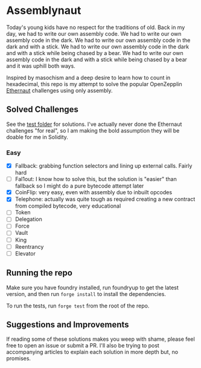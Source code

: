 # Assemblynaut

Today's young kids have no respect for the traditions of old. Back in my day, we had to write our own assembly code. We had to write our own assembly code in the dark. We had to write our own assembly code in the dark and with a stick. We had to write our own assembly code in the dark and with a stick while being chased by a bear. We had to write our own assembly code in the dark and with a stick while being chased by a bear and it was uphill both ways.

Inspired by masochism and a deep desire to learn how to count in hexadecimal, this repo is my attempt to solve the popular OpenZepplin [Ethernaut](https://ethernaut.openzeppelin.com/) challenges using only assembly.

## Solved Challenges
See the [test folder](./test) for solutions. I've actually never done the Ethernaut challenges "for real", so I am making the bold assumption they will be doable for me in Solidity.

### Easy
- [x] Fallback: grabbing function selectors and lining up external calls. Fairly hard
- [ ] Fal1out: I know how to solve this, but the solution is "easier" than fallback so I might do a pure bytecode attempt later
- [x] CoinFlip: very easy, even with assembly due to inbuilt opcodes
- [x] Telephone: actually was quite tough as required creating a new contract from compiled bytecode, very educational
- [ ] Token
- [ ] Delegation
- [ ] Force
- [ ] Vault
- [ ] King
- [ ] Reentrancy
- [ ] Elevator

## Running the repo

Make sure you have foundry installed, run foundryup to get the latest version, and then run `forge install` to install the dependencies.

To run the tests, run `forge test` from the root of the repo.

## Suggestions and Improvements

If reading some of these solutions makes you weep with shame, please feel free to open an issue or submit a PR. I'll also be trying to post accompanying articles to explain each solution in more depth but, no promises.
